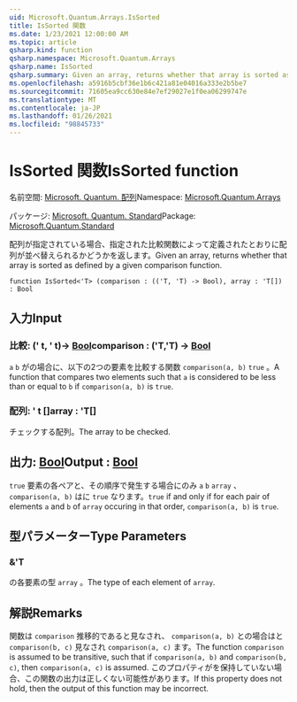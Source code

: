 ```yaml
---
uid: Microsoft.Quantum.Arrays.IsSorted
title: IsSorted 関数
ms.date: 1/23/2021 12:00:00 AM
ms.topic: article
qsharp.kind: function
qsharp.namespace: Microsoft.Quantum.Arrays
qsharp.name: IsSorted
qsharp.summary: Given an array, returns whether that array is sorted as defined by a given comparison function.
ms.openlocfilehash: a5916b5cbf36e1b6c421a81e04016a333e2b5be7
ms.sourcegitcommit: 71605ea9cc630e84e7ef29027e1f0ea06299747e
ms.translationtype: MT
ms.contentlocale: ja-JP
ms.lasthandoff: 01/26/2021
ms.locfileid: "98845733"
---
```

# <a name="issorted-function"></a><span data-ttu-id="81d33-102">IsSorted 関数</span><span class="sxs-lookup"><span data-stu-id="81d33-102">IsSorted function</span></span>

<span data-ttu-id="81d33-103">名前空間: [Microsoft. Quantum. 配列](xref:Microsoft.Quantum.Arrays)</span><span class="sxs-lookup"><span data-stu-id="81d33-103">Namespace: [Microsoft.Quantum.Arrays](xref:Microsoft.Quantum.Arrays)</span></span>

<span data-ttu-id="81d33-104">パッケージ: [Microsoft. Quantum. Standard](https://nuget.org/packages/Microsoft.Quantum.Standard)</span><span class="sxs-lookup"><span data-stu-id="81d33-104">Package: [Microsoft.Quantum.Standard](https://nuget.org/packages/Microsoft.Quantum.Standard)</span></span>


<span data-ttu-id="81d33-105">配列が指定されている場合、指定された比較関数によって定義されたとおりに配列が並べ替えられるかどうかを返します。</span><span class="sxs-lookup"><span data-stu-id="81d33-105">Given an array, returns whether that array is sorted as defined by a given comparison function.</span></span>

```qsharp
function IsSorted<'T> (comparison : (('T, 'T) -> Bool), array : 'T[]) : Bool
```


## <a name="input"></a><span data-ttu-id="81d33-106">入力</span><span class="sxs-lookup"><span data-stu-id="81d33-106">Input</span></span>

### <a name="comparison--tt---bool"></a><span data-ttu-id="81d33-107">比較: (' t, ' t)-> [Bool](xref:microsoft.quantum.lang-ref.bool)</span><span class="sxs-lookup"><span data-stu-id="81d33-107">comparison : ('T,'T) -> [Bool](xref:microsoft.quantum.lang-ref.bool)</span></span>

<span data-ttu-id="81d33-108">`a` `b` がの場合に、以下の2つの要素を比較する関数 `comparison(a, b)` `true` 。</span><span class="sxs-lookup"><span data-stu-id="81d33-108">A function that compares two elements such that `a` is considered to be less than or equal to `b` if `comparison(a, b)` is `true`.</span></span>


### <a name="array--t"></a><span data-ttu-id="81d33-109">配列: ' t []</span><span class="sxs-lookup"><span data-stu-id="81d33-109">array : 'T[]</span></span>

<span data-ttu-id="81d33-110">チェックする配列。</span><span class="sxs-lookup"><span data-stu-id="81d33-110">The array to be checked.</span></span>



## <a name="output--bool"></a><span data-ttu-id="81d33-111">出力: [Bool](xref:microsoft.quantum.lang-ref.bool)</span><span class="sxs-lookup"><span data-stu-id="81d33-111">Output : [Bool](xref:microsoft.quantum.lang-ref.bool)</span></span>

<span data-ttu-id="81d33-112">`true` 要素の各ペアと、その順序で発生する場合にのみ `a` `b` `array` 、 `comparison(a, b)` はに `true` なります。</span><span class="sxs-lookup"><span data-stu-id="81d33-112">`true` if and only if for each pair of elements `a` and `b` of `array` occuring in that order, `comparison(a, b)` is `true`.</span></span>

## <a name="type-parameters"></a><span data-ttu-id="81d33-113">型パラメーター</span><span class="sxs-lookup"><span data-stu-id="81d33-113">Type Parameters</span></span>

### <a name="t"></a><span data-ttu-id="81d33-114">&</span><span class="sxs-lookup"><span data-stu-id="81d33-114">'T</span></span>

<span data-ttu-id="81d33-115">の各要素の型 `array` 。</span><span class="sxs-lookup"><span data-stu-id="81d33-115">The type of each element of `array`.</span></span>

## <a name="remarks"></a><span data-ttu-id="81d33-116">解説</span><span class="sxs-lookup"><span data-stu-id="81d33-116">Remarks</span></span>

<span data-ttu-id="81d33-117">関数は `comparison` 推移的であると見なされ、 `comparison(a, b)` との場合はと `comparison(b, c)` 見なされ `comparison(a, c)` ます。</span><span class="sxs-lookup"><span data-stu-id="81d33-117">The function `comparison` is assumed to be transitive, such that if `comparison(a, b)` and `comparison(b, c)`, then `comparison(a, c)` is assumed.</span></span> <span data-ttu-id="81d33-118">このプロパティがを保持していない場合、この関数の出力は正しくない可能性があります。</span><span class="sxs-lookup"><span data-stu-id="81d33-118">If this property does not hold, then the output of this function may be incorrect.</span></span>